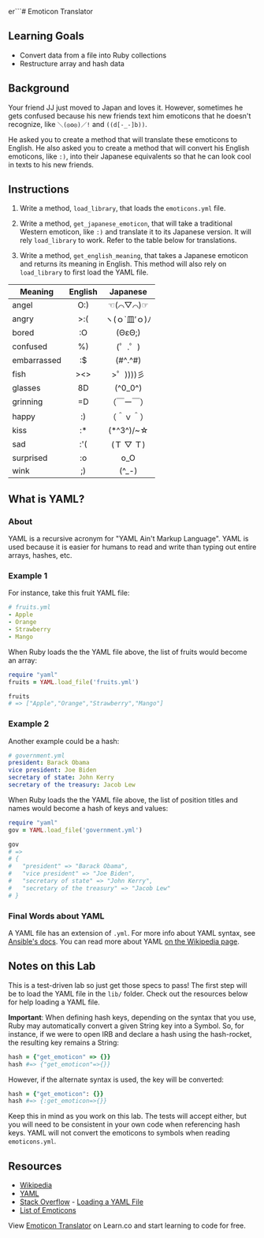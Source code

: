 er```# Emoticon Translator

## Learning Goals

- Convert data from a file into Ruby collections
- Restructure array and hash data

## Background

Your friend JJ just moved to Japan and loves it. However, sometimes he gets
confused because his new friends text him emoticons that he doesn't recognize,
like `＼(◎o◎)／!` and `((d[-_-]b))`.

He asked you to create a method that will translate these emoticons to English.
He also asked you to create a method that will convert his English emoticons,
like `:)`, into their Japanese equivalents so that he can look cool in texts to
his new friends.

## Instructions

1. Write a method, `load_library`, that loads the `emoticons.yml` file.

2. Write a method, `get_japanese_emoticon`, that will take a traditional Western
   emoticon, like `:)` and translate it to its Japanese version. It will rely
   `load_library` to work. Refer to the table below for translations.

3. Write a method, `get_english_meaning`, that takes a Japanese emoticon and
   returns its meaning in English. This method will also rely on `load_library` to
   first load the YAML file.

| Meaning    | English |   Japanese    |
| ---------- | :-----: | :-----------: |
| angel      |   O:)   |    ☜(⌒▽⌒)☞    |
| angry      |   >:(   | ヽ(ｏ`皿′ｏ)ﾉ |
| bored      |   :O    |    (ΘεΘ;)     |
| confused   |   %)    |    (゜.゜)    |
| embarrassed |   :$    |    (#^.^#)    |
| fish       |   ><>   |   >゜))))彡   |
| glasses    |   8D    |    (^0_0^)    |
| grinning    |   =D    |  （￣ー￣）   |
| happy      |   :)    |  （＾ｖ＾）   |
| kiss       |   :\*   |  (\*^3^)/~☆   |
| sad        |   :'(   |   (Ｔ ▽ Ｔ)   |
| surprised  |   :o    |      o_O      |
| wink       |   ;)    |    (^\_-)     |

## What is YAML?

### About

YAML is a recursive acronym for "YAML Ain't Markup Language". YAML is used
because it is easier for humans to read and write than typing out entire arrays,
hashes, etc.

### Example 1

For instance, take this fruit YAML file:

```yml
# fruits.yml
- Apple
- Orange
- Strawberry
- Mango
```

When Ruby loads the the YAML file above, the list of fruits would become an
array:

```ruby
require "yaml"
fruits = YAML.load_file('fruits.yml')

fruits
# => ["Apple","Orange","Strawberry","Mango"]
```

### Example 2

Another example could be a hash:

```yml
# government.yml
president: Barack Obama
vice president: Joe Biden
secretary of state: John Kerry
secretary of the treasury: Jacob Lew
```

When Ruby loads the the YAML file above, the list of position titles and names
would become a hash of keys and values:

```ruby
require "yaml"
gov = YAML.load_file('government.yml')

gov
# =>
# {
#   "president" => "Barack Obama",
#   "vice president" => "Joe Biden",
#   "secretary of state" => "John Kerry",
#   "secretary of the treasury" => "Jacob Lew"
# }
```

### Final Words about YAML

A YAML file has an extension of `.yml`. For more info about YAML syntax, see
[Ansible's docs][ansible]. You can read more about YAML
[on the Wikipedia page][wiki].

## Notes on this Lab

This is a test-driven lab so just get those specs to pass! The first step will
be to load the YAML file in the `lib/` folder. Check out the resources below for
help loading a YAML file.

**Important**: When defining hash keys, depending on the syntax that you use,
Ruby may automatically convert a given String key into a Symbol. So, for
instance, if we were to open IRB and declare a hash using the hash-rocket, the
resulting key remains a String:

```ruby
hash = {"get_emoticon" => {}}
hash #=> {"get_emoticon"=>{}}
```

However, if the alternate syntax is used, the key will be converted:

```ruby
hash = {"get_emoticon": {}}
hash #=> {:get_emoticon=>{}}
```

Keep this in mind as you work on this lab. The tests will accept either, but you will need to be consistent in your own code when referencing hash keys. YAML will not convert the emoticons to symbols when reading `emoticons.yml`.

## Resources

- [Wikipedia][wiki]
- [YAML][yaml]
- [Stack Overflow](http://stackoverflow.com/) - [Loading a YAML File](http://stackoverflow.com/a/3877355)
- [List of Emoticons][emoticons]

[wiki]: http://en.wikipedia.org/wiki/YAML
[yaml]: https://ruby-doc.org/stdlib-2.5.0/libdoc/yaml/rdoc/YAML.html
[emoticons]: http://en.wikipedia.org/wiki/List_of_emoticons
[ansible]: http://docs.ansible.com/YAMLSyntax.html

<p data-visibility='hidden'>View <a href='https://learn.co/lessons/emoticon-translator' title='Emoticon Translator'>Emoticon Translator</a> on Learn.co and start learning to code for free.</p>
